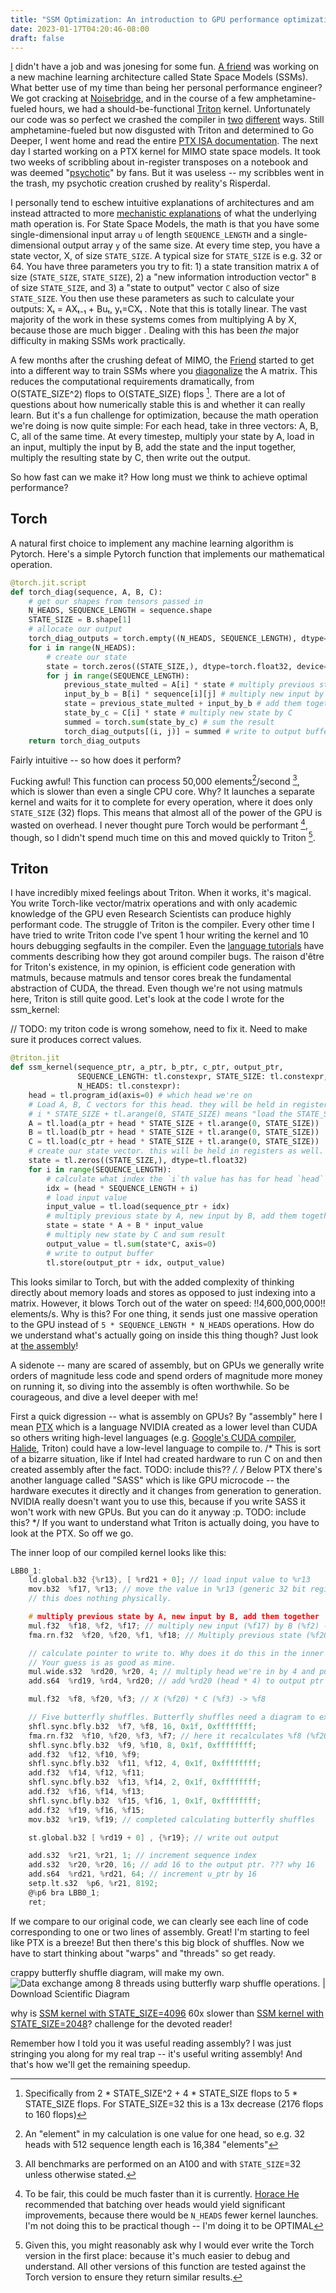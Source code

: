 ```yaml
---
title: "SSM Optimization: An introduction to GPU performance optimization through the lens of a single kernel"
date: 2023-01-17T04:20:46-08:00
draft: false
---
```


[I](https://twitter.com/cis_female) didn't have a job and was jonesing for some fun. [A friend](https://twitter.com/typedfemale) was working on a new machine learning architecture called State Space Models (SSMs). What better use of my time than being her personal performance engineer<!-- and peering underneath the GPU's skirt? -->? We got cracking at [Noisebridge](https://noisebridge.net/), and in the course of a few amphetamine-fueled hours, we had a should-be-functional [Triton](https://github.com/openai/triton) kernel. Unfortunately our code was so perfect we crashed the compiler in [two](https://github.com/openai/triton/issues/639) [different](https://github.com/openai/triton/issues/640) ways. Still amphetamine-fueled but now disgusted with Triton and determined to Go Deeper, I went home and read the entire [PTX ISA documentation](https://docs.nvidia.com/cuda/parallel-thread-execution/index.html). The next day I started working on a PTX kernel for MIMO state space models. It took two weeks of scribbling about in-register transposes on a notebook and was deemed "[psychotic](https://twitter.com/typedfemale/status/1571025861155127296)" by fans. But it was useless -- my scribbles went in the trash, my psychotic creation crushed by reality's Risperdal.



<!-- TODO -- improve this explanation. Also -- where do I put this relative to the explanation of what diagonalized SSMS are. -->
I personally tend to eschew intuitive explanations of architectures and am instead attracted to more [mechanistic explanations](https://blog.nelhage.com/post/transformers-for-software-engineers/) of what the underlying math operation is. For State Space Models, the math is that you have some single-dimensional input array `u` of length `SEQUENCE_LENGTH` and a single-dimensional output array `y` of the same size. At every time step, you have a state vector, X, of size `STATE_SIZE`. A typical size for `STATE_SIZE` is e.g. 32 or 64. You have three parameters you try to fit: 1) a state transition matrix `A` of size (`STATE_SIZE`, `STATE_SIZE`), 2) a "new information introduction vector" `B` of size `STATE_SIZE`, and 3) a "state to output" vector `C` also of size `STATE_SIZE`. You then use these parameters as such to calculate your outputs: Xₜ = AXₜ₋₁ + Buₜ, yₜ=CXₜ . Note that this is totally linear. The vast majority of the work in these systems comes from multiplying A by X, because those are much bigger <!-- TODO: improve this sentence... -->. Dealing with this has been *the* major difficulty in making SSMs work practically.

<!-- TODO: explain heads -->


A few months after the crushing defeat of MIMO, the [Friend](https://en.wikipedia.org/wiki/Public_Universal_Friend) started to get into a different way to train SSMs where you [diagonalize](https://mathworld.wolfram.com/MatrixDiagonalization.html) the A matrix. This reduces the computational requirements dramatically, from O(STATE_SIZE^2) flops to O(STATE_SIZE) flops [^1]. There are a lot of questions about how numerically stable this is and whether it can really learn. But it's a fun challenge for optimization, because the math operation we're doing is now quite simple: For each head, take in three vectors: A, B, C, all of the same time. At every timestep, multiply your state by A, load in an input, multiply the input by B, add the state and the input together, multiply the resulting state by C, then write out the output.

So how fast can we make it? How long must we think to achieve optimal performance?

## Torch

A natural first choice to implement any machine learning algorithm is Pytorch. Here's a simple Pytorch function that implements our mathematical operation.

<!-- TODO: make sure all further comments match this format, to have consistent mappings between math ops and gpu ops. -->

```python
@torch.jit.script
def torch_diag(sequence, A, B, C):
    # get our shapes from tensors passed in
    N_HEADS, SEQUENCE_LENGTH = sequence.shape
    STATE_SIZE = B.shape[1]
    # allocate our output
    torch_diag_outputs = torch.empty((N_HEADS, SEQUENCE_LENGTH), dtype=sequence.dtype, device=sequence.device)
    for i in range(N_HEADS):
        # create our state
        state = torch.zeros((STATE_SIZE,), dtype=torch.float32, device=sequence.device)
        for j in range(SEQUENCE_LENGTH):
            previous_state_multed = A[i] * state # multiply previous state by A
            input_by_b = B[i] * sequence[i][j] # multiply new input by B
            state = previous_state_multed + input_by_b # add them together to get new state
            state_by_c = C[i] * state # multiply new state by C
            summed = torch.sum(state_by_c) # sum the result
            torch_diag_outputs[(i, j)] = summed # write to output buffer
    return torch_diag_outputs
```

Fairly intuitive -- so how does it perform?

<!-- include benchmark text from triton with torch results -->

Fucking awful! This function can process 50,000 elements[^2]/second [^3], which is slower than even a single CPU core. Why?
It launches a separate kernel and waits for it to complete for every operation, where it does only `STATE_SIZE` (32) flops. This means that almost all of the power of the GPU is wasted on overhead. I never thought pure Torch would be performant [^4], though, so I didn't spend much time on this and moved quickly to Triton [^5].

## Triton
I have incredibly mixed feelings about Triton. When it works, it's magical. You write Torch-like vector/matrix operations and with only academic knowledge of the GPU even Research Scientists can produce highly performant code. The struggle of Triton is the compiler. Every other time I have tried to write Triton code I've spent 1 hour writing the kernel and 10 hours debugging segfaults in the compiler. Even the [language tutorials](https://github.com/openai/triton/blob/master/python/tutorials/06-fused-attention.py#L18) have comments describing how they got around compiler bugs. The raison d'être for Triton's existence, in my opinion, is efficient code generation with matmuls, because matmuls and tensor cores break the fundamental abstraction of CUDA, the thread. Even though we're not using matmuls here, Triton is still quite good. Let's look at the code I wrote for the ssm_kernel:

// TODO: my triton code is wrong somehow, need to fix it. Need to make sure it produces correct values.

<!-- TODO: explain how A/B/C are math matrices but gpu vectors -->

```python
@triton.jit
def ssm_kernel(sequence_ptr, a_ptr, b_ptr, c_ptr, output_ptr,
               SEQUENCE_LENGTH: tl.constexpr, STATE_SIZE: tl.constexpr,
               N_HEADS: tl.constexpr):
    head = tl.program_id(axis=0) # which head we're on
    # Load A, B, C vectors for this head. they will be held in registers. 
    # i * STATE_SIZE + tl.arange(0, STATE_SIZE) means "load the STATE_SIZE values after index i * STATE_SIZE".
    A = tl.load(a_ptr + head * STATE_SIZE + tl.arange(0, STATE_SIZE))
    B = tl.load(b_ptr + head * STATE_SIZE + tl.arange(0, STATE_SIZE))
    C = tl.load(c_ptr + head * STATE_SIZE + tl.arange(0, STATE_SIZE))
    # create our state vector. this will be held in registers as well.
    state = tl.zeros((STATE_SIZE,), dtype=tl.float32)
    for i in range(SEQUENCE_LENGTH):
        # calculate what index the `i`th value has has for head `head`
        idx = (head * SEQUENCE_LENGTH + i)
	    # load input value
        input_value = tl.load(sequence_ptr + idx)
        # multiply previous state by A, new input by B, add them together
        state = state * A + B * input_value
        # multiply new state by C and sum result
        output_value = tl.sum(state*C, axis=0)
        # write to output buffer
        tl.store(output_ptr + idx, output_value)
```

This looks similar to Torch, but with the added complexity of thinking directly about memory loads and stores as opposed to just indexing into a matrix. However, it blows Torch out of the water on speed: !!4,600,000,000!! elements/s. Why is this? For one thing, it sends just one massive operation to the GPU instead of `5 * SEQUENCE_LENGTH * N_HEADS` operations. How do we understand what's actually going on inside this thing though? Just look at [the assembly](https://godbolt.org/z/4dT54Ejhd)!

A sidenote -- many are scared of assembly, but on GPUs we generally write orders of magnitude less code and spend orders of magnitude more money on running it, so diving into the assembly is often worthwhile. So be courageous, and dive a level deeper with me!

First a quick digression -- what is assembly on GPUs? By "assembly" here I mean [PTX](https://docs.nvidia.com/cuda/parallel-thread-execution/index.html) which is a language NVIDIA created as a lower level than CUDA so others writing high-level languages (e.g. [Google's CUDA compiler](https://research.google/pubs/pub45226/), [Halide](https://github.com/halide/Halide), Triton) could have a low-level language to compile to. /* This is sort of a bizarre situation, like if Intel had created hardware to run C on and then created assembly after the fact. TODO: include this?? */. /* Below PTX there's another language called "SASS" which is like GPU microcode -- the hardware executes it directly and it changes from generation to generation. NVIDIA really doesn't want you to use this, because if you write SASS it won't work with new GPUs. But you can do it anyway :p. TODO: include this? */ If you want to understand what Triton is actually doing, you have to look at the PTX. So off we go.

The inner loop of our compiled kernel looks like this:
```c
LBB0_1:
	ld.global.b32 {%r13}, [ %rd21 + 0]; // load input value to %r13
	mov.b32  %f17, %r13; // move the value in %r13 (generic 32 bit register) to %f17 (floating point register).
	// this does nothing physically.

    # multiply previous state by A, new input by B, add them together
	mul.f32  %f18, %f2, %f17; // multiply new input (%f17) by B (%f2) -> %f18
	fma.rn.f32  %f20, %f20, %f1, %f18; // Multiply previous state (%f20) by A (%f1) and then add this to (new_input * B) (%f18)

	// calculate pointer to write to. Why does it do this in the inner loop?
	// Your guess is as good as mine.
	mul.wide.s32  %rd20, %r20, 4; // multiply head we're in by 4 and put it in %rd20
	add.s64  %rd19, %rd4, %rd20; // add %rd20 (head * 4) to output ptr

	mul.f32  %f8, %f20, %f3; // X (%f20) * C (%f3) -> %f8

	// Five butterfly shuffles. Butterfly shuffles need a diagram to explain, so see the main text.
	shfl.sync.bfly.b32  %f7, %f8, 16, 0x1f, 0xffffffff;
	fma.rn.f32  %f10, %f20, %f3, %f7; // here it recalculates %f8 (%f20 * %f3) for some reason
	shfl.sync.bfly.b32  %f9, %f10, 8, 0x1f, 0xffffffff;
	add.f32  %f12, %f10, %f9;
	shfl.sync.bfly.b32  %f11, %f12, 4, 0x1f, 0xffffffff;
	add.f32  %f14, %f12, %f11;
	shfl.sync.bfly.b32  %f13, %f14, 2, 0x1f, 0xffffffff;
	add.f32  %f16, %f14, %f13;
	shfl.sync.bfly.b32  %f15, %f16, 1, 0x1f, 0xffffffff;
	add.f32  %f19, %f16, %f15;
	mov.b32  %r19, %f19; // completed calculating butterfly shuffles

	st.global.b32 [ %rd19 + 0] , {%r19}; // write out output

	add.s32  %r21, %r21, 1; // increment sequence index
	add.s32  %r20, %r20, 16; // add 16 to the output ptr. ??? why 16
	add.s64  %rd21, %rd21, 64; // increment u_ptr by 16
	setp.lt.s32  %p6, %r21, 8192;
	@%p6 bra LBB0_1;
	ret;
```

If we compare to our original code, we can clearly see each line of code corresponding to one or two lines of assembly. Great! I'm starting to feel like PTX is a breeze! But then there's this big block of shuffles. Now we have to start thinking about "warps" and "threads" so get ready.


crappy butterfly shuffle diagram, will make my own.
![Data exchange among 8 threads using butterfly warp shuffle operations. |  Download Scientific Diagram](https://www.researchgate.net/publication/317485271/figure/fig1/AS:505251083100160@1497472653903/Data-exchange-among-8-threads-using-butterfly-warp-shuffle-operations.png)

why is [SSM kernel with STATE_SIZE=4096](https://godbolt.org/z/KbGTxb4oh) 60x slower than [SSM kernel with STATE_SIZE=2048](https://godbolt.org/z/KbGTxb4oh)? challenge for the devoted reader! <!-- if you remove the 1-warp requirement it's only twice as slow, which we would expect. my guess is it hits some kind of limit for the number of registers in a SMSP. -->

Remember how I told you it was useful reading assembly? I was just stringing you along for my real trap -- it's useful writing assembly! And that's how we'll get the remaining speedup.

<!-- TODO: mathml/latec? -->
[^1]: Specifically from 2 * STATE_SIZE^2 + 4 * STATE_SIZE flops to 5 * STATE_SIZE flops. For STATE_SIZE=32 this is a 13x decrease (2176 flops to 160 flops)
[^2]: An "element" in my calculation is one value for one head, so e.g. 32 heads with 512 sequence length each is 16,384 "elements"
[^3]: All benchmarks are performed on an A100 and with `STATE_SIZE`=32 unless otherwise stated.
[^4]: To be fair, this could be much faster than it is currently. [Horace He](https://twitter.com/chhillee) recommended that batching over heads would yield significant improvements, because there would be `N_HEADS` fewer kernel launches. I'm not doing this to be practical though -- I'm doing it to be OPTIMAL
[^5]: Given this, you might reasonably ask why I would ever write the Torch version in the first place: because it's much easier to debug and understand. All other versions of this function are tested against the Torch version to ensure they return similar results.